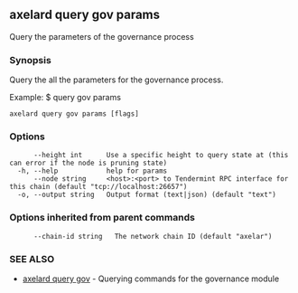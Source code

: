 ## axelard query gov params

Query the parameters of the governance process

### Synopsis

Query the all the parameters for the governance process.

Example:
$ <appd> query gov params

```
axelard query gov params [flags]
```

### Options

```
      --height int      Use a specific height to query state at (this can error if the node is pruning state)
  -h, --help            help for params
      --node string     <host>:<port> to Tendermint RPC interface for this chain (default "tcp://localhost:26657")
  -o, --output string   Output format (text|json) (default "text")
```

### Options inherited from parent commands

```
      --chain-id string   The network chain ID (default "axelar")
```

### SEE ALSO

- [axelard query gov](axelard_query_gov.md)	 - Querying commands for the governance module
